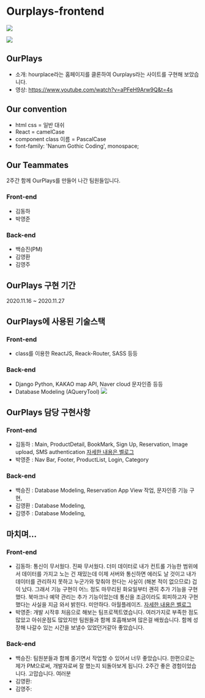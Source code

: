 # Ourplays-frontend
<img src="https://lh3.googleusercontent.com/3lxczxI_1-Qwxzv-OV5AniFZed_Vmt40lgvFoLHSkJtEVN3o_NwGQsgFBoHNdSPaevQdMt7RKsA_2r_L2tfIbDNjyKCGys0xKbOhnipNoFbKZ6CZs2T8sWFxVW1DwU_RfRvBlbgmBePKBtblOcNQPN_92g249KMxoUc9nL0jNs9Ki1Y7nU0ll-xdMvqWlsMw9fDg4VieQk-204vNDutlEAAcD_qMQWRkNT7LterwwGUd-mXmox7un13BspSkteBONv7G7SbWmNJs8XUzmXdmLcg5-ziIlQBKEF5gD0BKHYK_pnW4HPMr5PiY7TTNjRpUN9nCycyyt78F1TdE8CE1QyCgPsnKzqIRyL4rsQxDS4rDUBgbrxwUrEZbXsHEpHPPGD64L0j0JCbiSflh2d9LalpQqOcKAnKRk3s1erB7lL2lT9GR9Ts5Z4lNxwK6yvag7GO4-cF816jwg3TcdrSEn0uCP3eNxlCutrIfHEioPG_zInPzGSnwUgpNctu7FPLloQJQTWsxmVIhTs5t2GUz3aMTgUTvb1-xvDtVwkbbz-5BhxQTPPICe7yvPpsHW1n1z2KogFdtw66ojdJUNfDbeMvlscVoHM3LSCR0q5ZFuTuKx6C1OhC8Juoz5vcepocE2P3nkwRa7TJdzgqzDf5VwY3FJPXQfzG0NwGo9FbbuJPf6waCG9zVU82xhj51wQ=w368-h200-no?authuser=0"/>

![](https://images.velog.io/images/dongha1992/post/96c5a538-c0a2-4870-9421-7edb68ce924a/main-plz.gif)



## OurPlays
- 소개: hourplace라는 홈페이지를 클론하여 Ourplays라는 사이트를 구현해 보았습니다.
- 영상: https://www.youtube.com/watch?v=aPFeH9Arw9Q&t=4s

## Our convention
- html css = 일반 대쉬
- React = camelCase
- component class 이름 = PascalCase
- font-family: 'Nanum Gothic Coding', monospace;

## Our Teammates
2주간 함께 OurPlays를 만들어 나간 팀원들입니다.
### Front-end
- 김동하
- 박영준

### Back-end
- 백승진(PM)
- 김영환
- 김영주

## OurPlays 구현 기간
2020.11.16 ~ 2020.11.27

## OurPlays에 사용된 기술스택
### Front-end
- class를 이용한 ReactJS, Reack-Router, SASS 등등

### Back-end
- Django Python, KAKAO map API, Naver cloud 문자인증 등등
- Database Modeling (AQueryTool)
![](https://images.velog.io/images/jinybear/post/527bb472-d22e-44ba-ab3f-d950ad82e877/hourplace_20201129_31_24.png)

## OurPlays 담당 구현사항 
### Front-end 
- 김동하 : Main, ProductDetail, BookMark, Sign Up, Reservation, Image upload, SMS authentication
 [자세한 내용은 벨로그](https://velog.io/@dongha1992/1%EC%B0%A8-%ED%94%84%EB%A1%9C%EC%A0%9D%ED%8A%B8-hourplace-%ED%81%B4%EB%A1%A0-%ED%9B%84%EA%B8%B0)
- 박영준 : Nav Bar, Footer, ProductList, Login, Category
### Back-end
- 백승진 : Database Modeling, Reservation App View 작업, 문자인증 기능 구현,
- 김영환 : Database Modeling,
- 김영주 : Database Modeling,

## 마치며...
### Front-end
- 김동하: 통신이 무서웠다. 진짜 무서웠다. 더미 데이터로 내가 컨트롤 가능한 범위에서 데이터를 가지고 노는 건 재밌는데 이제 서버와 통신하면 에러도 날 것이고 내가 데이터를 관리하지 못하고 누군가와 맞춰야 한다는 사실이 (해본 적이 없으므로) 겁이 났다. 그래서 기능 구현이 어느 정도 마무리된 화요일부터 괜히 추가 기능을 구현했다. 북마크나 예약 관리는 추가 기능이었는데 통신을 조금이라도 회피하고자 구현했다는 사실을 지금 와서 밝힌다. 미안하다. 아월플레이즈. [자세한 내용은 벨로그](https://velog.io/@dongha1992/1%EC%B0%A8-%ED%94%84%EB%A1%9C%EC%A0%9D%ED%8A%B8-hourplace-%ED%81%B4%EB%A1%A0-%ED%9B%84%EA%B8%B0)
- 박영준: 개발 시작후 처음으로 해보는 팀프로젝트였습니다. 여러가지로 부족한 점도 많았고 아쉬운점도 많았지만 팀원들과 함께 호흡해보며 많은걸 배웠습니다. 함께 성장해 나갈수 있는 시간을 보낼수 있었던거같아 좋았습니다.
### Back-end
- 백승진: 팀원분들과 함께 즐기면서 작업할 수 있어서 너무 좋았습니다. 한편으로는 제가 PM으로써, 개발자로써 잘 했는지 되돌아보게 됩니다. 2주간 좋은 경험이었습니다. 고맙습니다. 여러분    
- 김영환: 
- 김영주: 

